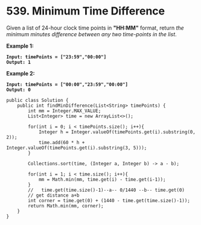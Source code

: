 # 539. Minimum Time Difference

Given a list of 24-hour clock time points in **"HH:MM"** format, return _the minimum minutes difference between any two time-points in the list_.

&#x20;

**Example 1:**

<pre><code><strong>Input: timePoints = ["23:59","00:00"]
</strong><strong>Output: 1
</strong></code></pre>

**Example 2:**

<pre><code><strong>Input: timePoints = ["00:00","23:59","00:00"]
</strong><strong>Output: 0
</strong></code></pre>

```
public class Solution {
    public int findMinDifference(List<String> timePoints) {
        int mm = Integer.MAX_VALUE;
        List<Integer> time = new ArrayList<>();
        
        for(int i = 0; i < timePoints.size(); i++){
            Integer h = Integer.valueOf(timePoints.get(i).substring(0, 2));
            time.add(60 * h + Integer.valueOf(timePoints.get(i).substring(3, 5)));
        }
        
        Collections.sort(time, (Integer a, Integer b) -> a - b);
        
        for(int i = 1; i < time.size(); i++){
            mm = Math.min(mm, time.get(i) - time.get(i-1));
        }
        //   time.get(time.size()-1)--a-- 0/1440 --b-- time.get(0)
        // get distance a+b
        int corner = time.get(0) + (1440 - time.get(time.size()-1));
        return Math.min(mm, corner);
    }
}
```
